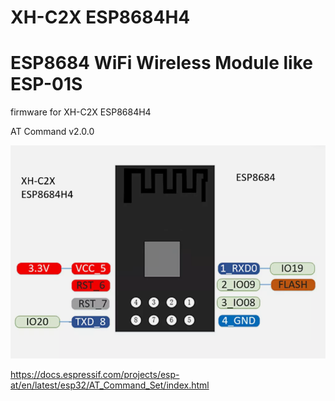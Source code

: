 # XH-C2X ESP8684H4 
# ESP8684 WiFi Wireless Module like ESP-01S
firmware for XH-C2X ESP8684H4

AT Command v2.0.0

![Module](https://github.com/valoni/XH-C2X-ESP8684H4/blob/main/ESP8684.png)

https://docs.espressif.com/projects/esp-at/en/latest/esp32/AT_Command_Set/index.html
